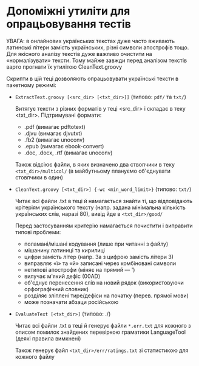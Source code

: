 # Допоміжні утиліти для опрацьовування тестів

УВАГА: в онлайнових українських текстах дуже часто вживають латинські літери замість українських, різні символи апострофів тощо.
Для якісного аналізу текстів дуже важливо очистити на «нормалізувати» тексти. 
Тому майже завжди перед аналізом текстів варто прогнати їх утилітою CleanText.groovy


Скрипти в цій теці дозволяють опрацьовувати українські тексти в пакетному режимі:

* `ExtractText.groovy [<src_dir> [<txt_dir>]]` (типово: `pdf/` та `txt/`)

    Витягує тексти з різних форматів у теці <src_dir> і складає в теку <txt_dir>. Підтримувані формати:

    * .pdf (вимагає pdftotext)
    * .djvu (вимагає djvutxt)
    * .fb2 (вимагає unoconv)
    * .epub (вимагає ebook-convert)
    * .doc, .docx, .rtf (вимагає unoconv)

    Також відсіює файли, в яких визначено два ствопчики в теку `<txt_dir>/multicol/` (в майбутньому плануємо об'єднувати стовпчики в один)

* `CleanText.groovy [<txt_dir>] {-wc <min_word_limit>}` (типово: `txt/`)

    Читає всі файли .txt в теці й намагається знайти ті, що відповідають крітеріям українського тексту 
    (напр. задана мінімальна кількість українських слів, наразі 80), вивід йде в `<txt_dir>/good/`

    Перед застосуванням критерію намагається почистити і виправити типові проблеми:

    * поламані/мішані кодування (лише при читанні з файлу)
    * мішанину латиниці та кирилиці
    * цифри замість літер (напр. 3а з цифрою замість літери З)
    * виправляє «ї» та «й» записані через комбіновані символи
    * нетипові апострофи (міняє на прямий — ')
    * вилучає м'який дефіс (00AD)
    * об'єднує перенесення слів на новий рядок (використовуючи орфографічний словник)
    * розділяє зліплені тире/дефіси на початку (перев. прямої мови)
    * може позначати абзаци російською

* `EvaluateText [<txt_dir>]` (типово: ./)

    Читає всі файли .txt в теці й генерує файли `*.err.txt` для кожного з описом помилок знайдених перевіркою граматики LanguageTool (деякі правила вимкнені)

    Також генерує файл `<txt_dir>/err/ratings.txt` зі статистикою для кожного файлу
